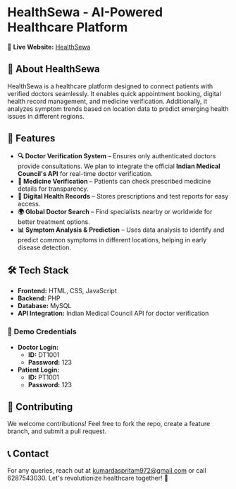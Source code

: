 # HealthSewa - AI-Powered Healthcare Platform  

🚀 **Live Website:** [HealthSewa](https://healthsewa.online)

## 📌 About HealthSewa  
HealthSewa is a healthcare platform designed to connect patients with verified doctors seamlessly. It enables quick appointment booking, digital health record management, and medicine verification. Additionally, it analyzes symptom trends based on location data to predict emerging health issues in different regions.  

## 🌟 Features  
- **🔍 Doctor Verification System** – Ensures only authenticated doctors provide consultations. We plan to integrate the official **Indian Medical Council's API** for real-time doctor verification.  
- **💊 Medicine Verification** – Patients can check prescribed medicine details for transparency.  
- **📁 Digital Health Records** – Stores prescriptions and test reports for easy access.  
- **🌍 Global Doctor Search** – Find specialists nearby or worldwide for better treatment options.  
- **📊 Symptom Analysis & Prediction** – Uses data analysis to identify and predict common symptoms in different locations, helping in early disease detection.  

## 🛠️ Tech Stack  
- **Frontend:** HTML, CSS, JavaScript  
- **Backend:** PHP  
- **Database:** MySQL  
- **API Integration:** Indian Medical Council API for doctor verification  


### 🔑 **Demo Credentials**  
- **Doctor Login:**  
  - **ID:** DT1001  
  - **Password:** 123  
- **Patient Login:**  
  - **ID:** PT1001  
  - **Password:** 123  

## 🤝 Contributing  
We welcome contributions! Feel free to fork the repo, create a feature branch, and submit a pull request.  

## 📞 Contact  
For any queries, reach out at kumardaspritam972@gmail.com or call 6287543030. Let's revolutionize healthcare together! 🚀
